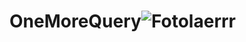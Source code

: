 # OneMoreQuery![Fotolaerrr](https://user-images.githubusercontent.com/121049907/231549557-2a085382-bba7-410d-bd30-4dc67069c5ea.png)
